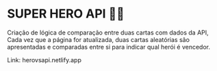 # SUPER HERO API 🦸‍♂️

Criação de lógica de comparação entre duas cartas com dados da API, Cada vez que a página for atualizada, duas cartas aleatórias são apresentadas e comparadas entre si para indicar qual herói é vencedor.

Link: herovsapi.netlify.app
